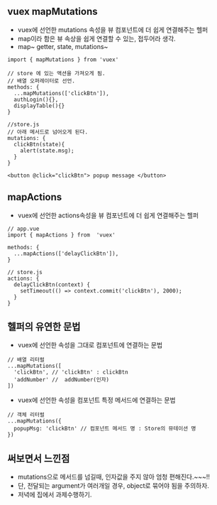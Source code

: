 ## vuex mapMutations
- vuex에 선언한 mutations 속성을 뷰 컴포넌트에 더 쉽게 연결해주는 헬퍼
- map이라 함은 뷰 속상을 쉽게 연결할 수 있는, 접두어라 생각.
- map~ getter, state, mutations~  
  

```
import { mapMutations } from 'vuex'

// store 에 있는 액션을 가져오게 됨.
// 배열 오퍼레이터로 선언. 
methods: {
  ...mapMutations(['clickBtn']),
  authLogin(){},
  displayTable(){}
}

//store.js
// 아래 메서드로 넘어오게 된다.
mutations: {
  clickBtn(state){
    alert(state.msg);
  }
}

```

```
<button @click="clickBtn"> popup message </button>
```
  
  
## mapActions
- vuex에 선언한 actions속성을 뷰 컴포넌트에 더 쉽게 연결해주는 헬퍼  
  
  
```
// app.vue
import { mapActions } from  'vuex'

methods: {
  ...mapActions(['delayClickBtn']),
}

// store.js
actions: {
  delayClickBtn(context) {
    setTimeout(() => context.commit('clickBtn'), 2000);
  }
}

```  

## 헬퍼의 유연한 문법
- vuex에 선언한 속성을 그대로 컴포넌트에 연결하는 문법  
  
```
// 배열 리터럴
...mapMutations([
  'clickBtn', // 'clickBtn' : clickBtn
  'addNumber' //  addNumber(인자)
])
```

- vuex에 선언한 속성을 컴포넌트 특정 메서드에 연결하는 문법  
  
```
// 객체 리터럴
...mapMutations({
  popupMsg: 'clickBtn' // 컴포넌트 메서드 명 : Store의 뮤테이션 명  
})

```
  

## 써보면서 느낀점
- mutations으로 메서드를 넘길때, 인자값을 주지 않아 엄청 편해진다.~~~!!
- 단, 전달되는 argument가 여러개일 경우, object로 묶어야 됨을 주의하자.
- 저녁에 집에서 과제수행하기.





